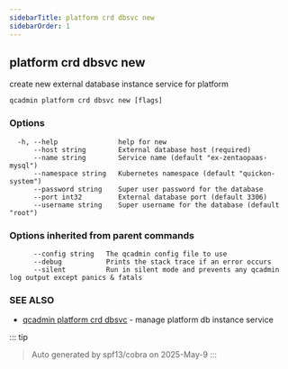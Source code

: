 ```yaml
---
sidebarTitle: platform crd dbsvc new
sidebarOrder: 1
---
```


## platform crd dbsvc new<Badge type="tip" text="4.0.0" />

create new external database instance service for platform

```
qcadmin platform crd dbsvc new [flags]
```

### Options

```
  -h, --help               help for new
      --host string        External database host (required)
      --name string        Service name (default "ex-zentaopaas-mysql")
      --namespace string   Kubernetes namespace (default "quickon-system")
      --password string    Super user password for the database
      --port int32         External database port (default 3306)
      --username string    Super username for the database (default "root")
```

### Options inherited from parent commands

```
      --config string   The qcadmin config file to use
      --debug           Prints the stack trace if an error occurs
      --silent          Run in silent mode and prevents any qcadmin log output except panics & fatals
```

### SEE ALSO

* [qcadmin platform crd dbsvc](platform_crd_dbsvc.md)	 - manage platform db instance service

::: tip
>Auto generated by spf13/cobra on 2025-May-9
:::